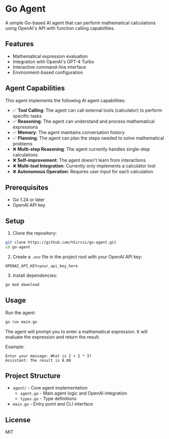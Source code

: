 # Go Agent

A simple Go-based AI agent that can perform mathematical calculations using OpenAI's API with function calling capabilities.

## Features

- Mathematical expression evaluation
- Integration with OpenAI's GPT-4 Turbo
- Interactive command-line interface
- Environment-based configuration

## Agent Capabilities

This agent implements the following AI agent capabilities:

- ✅ **Tool Calling**: The agent can call external tools (calculator) to perform specific tasks
- ✅ **Reasoning**: The agent can understand and process mathematical expressions
- ✅ **Memory**: The agent maintains conversation history
- ✅ **Planning**: The agent can plan the steps needed to solve mathematical problems
- ❌ **Multi-step Reasoning**: The agent currently handles single-step calculations
- ❌ **Self-improvement**: The agent doesn't learn from interactions
- ❌ **Multi-tool Integration**: Currently only implements a calculator tool
- ❌ **Autonomous Operation**: Requires user input for each calculation

## Prerequisites

- Go 1.24 or later
- OpenAI API key

## Setup

1. Clone the repository:
```bash
git clone https://github.com/tkircsi/go-agent.git
cd go-agent
```

2. Create a `.env` file in the project root with your OpenAI API key:
```
OPENAI_API_KEY=your_api_key_here
```

3. Install dependencies:
```bash
go mod download
```

## Usage

Run the agent:
```bash
go run main.go
```

The agent will prompt you to enter a mathematical expression. It will evaluate the expression and return the result.

Example:
```
Enter your message: What is 2 + 2 * 3?
Assistant: The result is 8.00
```

## Project Structure

- `agent/` - Core agent implementation
  - `agent.go` - Main agent logic and OpenAI integration
  - `types.go` - Type definitions
- `main.go` - Entry point and CLI interface

## License

MIT 